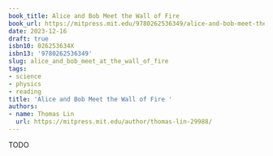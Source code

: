 ```yaml
---
book_title: Alice and Bob Meet the Wall of Fire
book_url: https://mitpress.mit.edu/9780262536349/alice-and-bob-meet-the-wall-of-fire/
date: 2023-12-16
draft: true
isbn10: 026253634X
isbn13: '9780262536349'
slug: alice_and_bob_meet_at_the_wall_of_fire
tags:
- science
- physics
- reading
title: 'Alice and Bob Meet the Wall of Fire '
authors:
- name: Thomas Lin
  url: https://mitpress.mit.edu/author/thomas-lin-29988/
---
```




TODO

